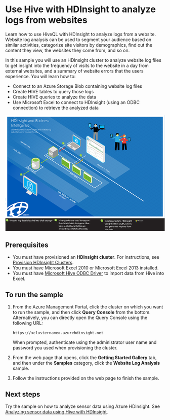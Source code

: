 <properties linkid="manage-services-hdinsight-howto-hive" urlDisplayName="Use Hive in HDInsight Hadoop for website log analysis" pageTitle="Use Hive in HDInsight Hadoop for website log analysis| Azure" metaKeywords="" description="Learn how to use Hive with HDInsight to analyze website logs. You'll use a log file as input into an HDInsight table, and use HiveQL to query the data." metaCanonical="" services="hdinsight" documentationCenter="" title="Use Hive in HDInsight Hadoop for website log analysis" authors="nitinme" solutions="" manager="paulettm" editor="cgronlun" />

<tags ms.service="hdinsight" ms.workload="big-data" ms.tgt_pltfrm="na" ms.devlang="na" ms.topic="article" ms.date="10/14/2014" ms.author="nitinme"></tags>

# Use Hive with HDInsight to analyze logs from websites

Learn how to use HiveQL with HDInsight to analyze logs from a website. Website log analysis can be used to segment your audience based on similar activities, categorize site visitors by demographics, find out the content they view, the websites they come from, and so on.

In this sample you will use an HDInsight cluster to analyze website log files to get insight into the frequency of visits to the website in a day from external websites, and a summary of website errors that the users experience. You will learn how to:

-   Connect to an Azure Storage Blob containing website log files
-   Create HIVE tables to query those logs
-   Create HIVE queries to analyze the data
-   Use Microsoft Excel to connect to HDInsight (using an ODBC connection) to retrieve the analyzed data

![HDI.Samples.Website.Log.Analysis][HDI.Samples.Website.Log.Analysis]

## Prerequisites

-   You must have provisioned an **HDInsight cluster**. For instructions, see [Provision HDInsight Clusters][Provision HDInsight Clusters].
-   You must have Microsoft Excel 2010 or Microsoft Excel 2013 installed.
-   You must have [Microsoft Hive ODBC Driver][Microsoft Hive ODBC Driver] to import data from Hive into Excel.

## To run the sample

1.  From the Azure Management Portal, click the cluster on which you want to run the sample, and then click **Query Console** from the bottom. Alternatively, you can directly open the Query Console using the following URL:

        https://<clustername>.azurehdinsight.net

    When prompted, authenticate using the administrator user name and password you used when provisioning the cluster.

2.  From the web page that opens, click the **Getting Started Gallery** tab, and then under the **Samples** category, click the **Website Log Analysis** sample.
3.  Follow the instructions provided on the web page to finish the sample.

## Next steps

Try the sample on how to analyze sensor data using Azure HDInsight. See [Analyzing sensor data using Hive with HDInsight][Analyzing sensor data using Hive with HDInsight].

  [HDI.Samples.Website.Log.Analysis]: ./media/hdinsight-hive-analyze-website-log/hdinsight-weblogs-sample.png
  [Provision HDInsight Clusters]: ../hdinsight-provision-clusters/
  [Microsoft Hive ODBC Driver]: http://www.microsoft.com/en-us/download/details.aspx?id=40886
  [Analyzing sensor data using Hive with HDInsight]: ../hdinsight-use-hive-sensor-data-analysis/
